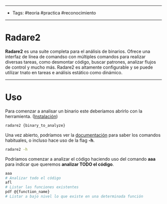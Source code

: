 -----
- Tags: #teoria #practica #reconocimiento 
-----
# Radare2

**Radare2** es una suite completa para el análisis de binarios. Ofrece una interfaz de línea de comandso con múltiples comandos para realizar diversas tareas, como desmontar código, buscar patrones, analizar flujos de control y mucho más. Radare2 es altamente configurable y se puede utilizar tnato en tareas e análisis estático como dinámico.

----
# Uso 

Para comenzar a analisar un binario este deberíamos abrirlo con la herramienta. ([Instalación](https://book.rada.re/first_steps/getting_radare.html))

```bash
radare2 {binary_to_analyze}
```

Una vez abierto, podríamos ver la [documentación](https://book.rada.re/first_steps/commandline_flags.html) para saber los comandos habituales, o incluso hace uso de la flag **-h**. 

```bash
radare2 -h
```
Podríamos comenzar a analizar el código haciendo uso del comando **aaa** para indicar que queremos **analizar TODO el código**.

```bash
aaa
# Analizar todo el código
afl
# Listar las funciones existentes
pdf @{function_name}
# Listar a bajo nivel lo que existe en una determinada función
```